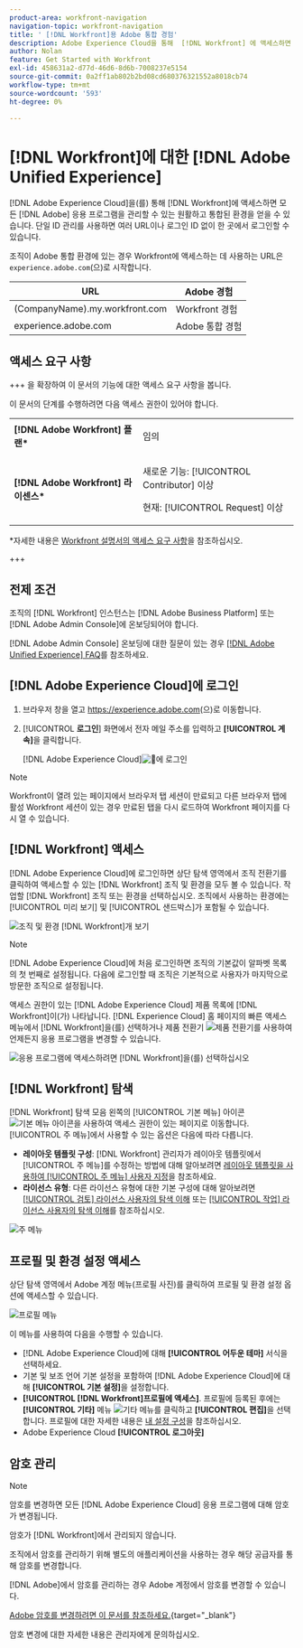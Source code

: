 ```yaml
---
product-area: workfront-navigation
navigation-topic: workfront-navigation
title: ' [!DNL Workfront]용 Adobe 통합 경험'
description: Adobe Experience Cloud을 통해  [!DNL Workfront] 에 액세스하면 모든 Adobe 애플리케이션을 관리할 수 있는 원활하고 통합된 환경을 얻을 수 있습니다.
author: Nolan
feature: Get Started with Workfront
exl-id: 458631a2-d77d-46d6-8d6b-7008237e5154
source-git-commit: 0a2ff1ab802b2bd08cd680376321552a8018cb74
workflow-type: tm+mt
source-wordcount: '593'
ht-degree: 0%

---
```


# [!DNL Workfront]에 대한 [!DNL Adobe Unified Experience]

<!--Audited: 10/2024-->

[!DNL Adobe Experience Cloud]을(를) 통해 [!DNL Workfront]에 액세스하면 모든 [!DNL Adobe] 응용 프로그램을 관리할 수 있는 원활하고 통합된 환경을 얻을 수 있습니다. 단일 ID 관리를 사용하면 여러 URL이나 로그인 ID 없이 한 곳에서 로그인할 수 있습니다.

조직이 Adobe 통합 환경에 있는 경우 Workfront에 액세스하는 데 사용하는 URL은 `experience.adobe.com`(으)로 시작합니다.

| URL | Adobe 경험 |
|------------|------------|
| (CompanyName).my.workfront.com | Workfront 경험 |
| experience.adobe.com | Adobe 통합 경험 |

## 액세스 요구 사항

+++ 을 확장하여 이 문서의 기능에 대한 액세스 요구 사항을 봅니다.

이 문서의 단계를 수행하려면 다음 액세스 권한이 있어야 합니다.

<table style="table-layout:auto"> 
 <col> 
 <col> 
 <tbody> 
  <tr> 
   <td role="rowheader"><strong>[!DNL Adobe Workfront] 플랜*</strong></td> 
   <td> <p>임의</p> </td> 
  </tr> 
  <tr> 
   <td role="rowheader"><strong>[!DNL Adobe Workfront] 라이센스*</strong></td> 
   <td> <p>새로운 기능: [!UICONTROL Contributor] 이상</p> 
   <p>현재: [!UICONTROL Request] 이상</p> </td> 
  </tr> 
 </tbody> 
</table>

*자세한 내용은 [Workfront 설명서의 액세스 요구 사항](/help/quicksilver/administration-and-setup/add-users/access-levels-and-object-permissions/access-level-requirements-in-documentation.md)을 참조하십시오.

+++

## 전제 조건

조직의 [!DNL Workfront] 인스턴스는 [!DNL Adobe Business Platform] 또는 [!DNL Adobe Admin Console]에 온보딩되어야 합니다.

[!DNL Adobe Admin Console] 온보딩에 대한 질문이 있는 경우 [[!DNL Adobe Unified Experience] FAQ](/help/quicksilver/workfront-basics/navigate-workfront/workfront-navigation/unified-experience-faq.md/)를 참조하세요.

## [!DNL Adobe Experience Cloud]에 로그인

1. 브라우저 창을 열고 <https://experience.adobe.com>(으)로 이동합니다.
1. [!UICONTROL **로그인**] 화면에서 전자 메일 주소를 입력하고 **[!UICONTROL 계속]**&#x200B;을 클릭합니다.

   [!DNL Adobe Experience Cloud]![&#128279;](assets/aec-login-page.png)에 로그인

>[!NOTE]
>
>Workfront이 열려 있는 페이지에서 브라우저 탭 세션이 만료되고 다른 브라우저 탭에 활성 Workfront 세션이 있는 경우 만료된 탭을 다시 로드하여 Workfront 페이지를 다시 열 수 있습니다.

## [!DNL Workfront] 액세스

[!DNL Adobe Experience Cloud]에 로그인하면 상단 탐색 영역에서 조직 전환기를 클릭하여 액세스할 수 있는 [!DNL Workfront] 조직 및 환경을 모두 볼 수 있습니다. 작업할 [!DNL Workfront] 조직 또는 환경을 선택하십시오. 조직에서 사용하는 환경에는 [!UICONTROL 미리 보기] 및 [!UICONTROL 샌드박스]가 포함될 수 있습니다.

![조직 및 환경 [!DNL Workfront]개 보기](assets/aec-view-all-orgs.png)

>[!NOTE]
>
>[!DNL Adobe Experience Cloud]에 처음 로그인하면 조직의 기본값이 알파벳 목록의 첫 번째로 설정됩니다. 다음에 로그인할 때 조직은 기본적으로 사용자가 마지막으로 방문한 조직으로 설정됩니다.

액세스 권한이 있는 [!DNL Adobe Experience Cloud] 제품 목록에 [!DNL Workfront]이(가) 나타납니다. [!DNL Experience Cloud] 홈 페이지의 빠른 액세스 메뉴에서 [!DNL Workfront]을(를) 선택하거나 제품 전환기 ![제품 전환기](assets/main-menu-icon.png)를 사용하여 언제든지 응용 프로그램을 변경할 수 있습니다.

![응용 프로그램에 액세스하려면 [!DNL Workfront]을(를) 선택하십시오](assets/aec-product-switcher.png)

## [!DNL Workfront] 탐색

[!DNL Workfront] 탐색 모음 왼쪽의 [!UICONTROL 기본 메뉴] 아이콘 ![기본 메뉴 아이콘](assets/main-menu-icon-left-nav.png)을 사용하여 액세스 권한이 있는 페이지로 이동합니다. [!UICONTROL 주 메뉴]에서 사용할 수 있는 옵션은 다음에 따라 다릅니다.

* **레이아웃 템플릿 구성**: [!DNL Workfront] 관리자가 레이아웃 템플릿에서 [!UICONTROL 주 메뉴]를 수정하는 방법에 대해 알아보려면 [레이아웃 템플릿을 사용하여 [!UICONTROL 주 메뉴] 사용자 지정](/help/quicksilver/administration-and-setup/customize-workfront/use-layout-templates/customize-main-menu.md)을 참조하세요.
* **라이선스 유형**: 다른 라이선스 유형에 대한 기본 구성에 대해 알아보려면 [[!UICONTROL 검토] 라이선스 사용자의 탐색 이해](/help/quicksilver/workfront-basics/navigate-workfront/workfront-navigation/reviewer-global-navigation-bar.md) 또는 [[!UICONTROL 작업] 라이선스 사용자의 탐색 이해](/help/quicksilver/workfront-basics/navigate-workfront/workfront-navigation/worker-global-navigation-bar.md)를 참조하십시오.

![주 메뉴](assets/main-menu-options-left-nav.png)

## 프로필 및 환경 설정 액세스

상단 탐색 영역에서 Adobe 계정 메뉴(프로필 사진)를 클릭하여 프로필 및 환경 설정 옵션에 액세스할 수 있습니다.

![프로필 메뉴](assets/aec-profile-picture-menu.png)

이 메뉴를 사용하여 다음을 수행할 수 있습니다.

* [!DNL Adobe Experience Cloud]에 대해 **[!UICONTROL 어두운 테마]** 서식을 선택하세요.
* 기본 및 보조 언어 기본 설정을 포함하여 [!DNL Adobe Experience Cloud]에 대해 **[!UICONTROL 기본 설정]**&#x200B;을 설정합니다.
* **[!UICONTROL [!DNL Workfront]프로필에 액세스]**. 프로필에 등록된 후에는 **[!UICONTROL 기타]** 메뉴 ![기타 메뉴](assets/more-icon.png)를 클릭하고 **[!UICONTROL 편집]**&#x200B;을 선택합니다. 프로필에 대한 자세한 내용은 [내 설정 구성](/help/quicksilver/workfront-basics/manage-your-account-and-profile/configuring-your-user-profile/configure-my-settings.md)을 참조하십시오.
* Adobe Experience Cloud **[!UICONTROL 로그아웃]**

## 암호 관리

>[!NOTE]
>
>암호를 변경하면 모든 [!DNL Adobe Experience Cloud] 응용 프로그램에 대해 암호가 변경됩니다.

암호가 [!DNL Workfront]에서 관리되지 않습니다.

조직에서 암호를 관리하기 위해 별도의 애플리케이션을 사용하는 경우 해당 공급자를 통해 암호를 변경합니다.

[!DNL Adobe]에서 암호를 관리하는 경우 Adobe 계정에서 암호를 변경할 수 있습니다.

[Adobe 암호를 변경하려면 이 문서를 참조하세요.](https://helpx.adobe.com/kr/manage-account/using/change-or-reset-password.html){target="_blank"}

암호 변경에 대한 자세한 내용은 관리자에게 문의하십시오.


